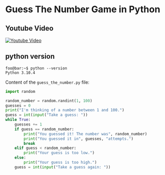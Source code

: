 # Guess The Number Game in Python
## Youtube Video
[![Youtube Video](https://img.youtube.com/vi/-E4_td3Iqa0/0.jpg)](https://www.youtube.com/watch?v=-E4_td3Iqa0)

## python version
```console
foo@bar:~$ python --version
Python 3.10.4
```

Content of the `guess_the_number.py` file:
```python
import random

random_number = random.randint(1, 100)
guesses = 0
print("I'm thinking of a number between 1 and 100.")
guess = int(input("Take a guess: "))
while True:
    guesses += 1
    if guess == random_number:
        print("You guessed it! The number was", random_number)
        print("You guessed it in", guesses, "attempts.")
        break
    elif guess < random_number:
        print("Your guess is too low.")
    else:
        print("Your guess is too high.")
    guess = int(input("Take a guess again: "))
```
